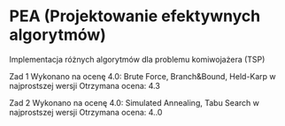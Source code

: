 # PEA (Projektowanie efektywnych algorytmów)

Implementacja różnych algorytmów dla problemu komiwojażera (TSP)

Zad 1 
Wykonano na ocenę 4.0: Brute Force, Branch&Bound, Held-Karp w najprostszej wersji
Otrzymana ocena: 4.3 

Zad 2
Wykonano na ocenę 4.0: Simulated Annealing, Tabu Search w najprostszej wersji
Otrzymana ocena: 4..0
 
